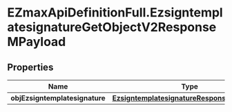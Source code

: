 # EZmaxApiDefinitionFull.EzsigntemplatesignatureGetObjectV2ResponseMPayload

## Properties

Name | Type | Description | Notes
------------ | ------------- | ------------- | -------------
**objEzsigntemplatesignature** | [**EzsigntemplatesignatureResponseCompound**](EzsigntemplatesignatureResponseCompound.md) |  | 


